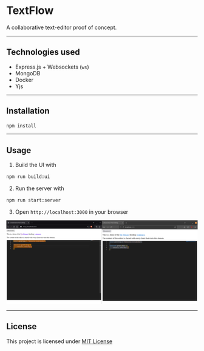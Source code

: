 # TextFlow

A collaborative text-editor proof of concept.

---

## Technologies used

- Express.js + Websockets (`ws`)
- MongoDB
- Docker
- Yjs

---

## Installation

```bash
npm install
```

---

## Usage

1. Build the UI with

```bash
npm run build:ui
```

2. Run the server with

```bash
npm run start:server
```

3. Open `http://localhost:3000` in your browser


![Demo](image.png)


---

## License

This project is licensed under [MIT License](LICENSE)  